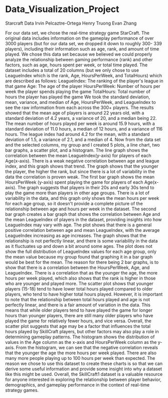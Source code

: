 # Data_Visualization_Project

Starcraft Data
Irvin Pelcaztre-Ortega
Henry Truong
Evan Zhang

For our data set, we chose the real-time strategy game StarCraft. The original data includes information on the gameplay performance of over 3000 players (but for our data set, we dropped it down to roughly 300- 339 players), including their information such as age, rank, and amount of time played. We chose this data set because we believed we could properly analyze the relationship between gaming performance (rank) and other factors, such as age, hours spent per week, or total time played. 
The dataset includes a total of 20 columns (but we only chose to use LeagueIndex which is the rank, Age, HoursPerWeek, and TotalHours) which are described as follows:
LeagueIndex: The ranking of the player's league in that game
Age: The age of the player
HoursPerWeek: Number of hours per week the player spends playing the game
TotalHours: Total number of hours the player has played the game
We took the standard deviation, mean, variance, and median of Age, HoursPerWeek, and LeagueIndex to see the raw information from each across the 300+ players. The results showed that the mean age of players is around 22 years old, with a standard deviation of 4.2 years, a variance of 20, and a median being 22.  The mean number of hours played per week is around 15.9 hours, with a standard deviation of 11.0 hours, a median of 12 hours, and a variance of 116 hours. The league index had around 4.2 for the mean, with a standard deviation of 1.5, a variance of 2.1, and a median of 4.
Now from the data set and the selected columns, my group and I created 5 plots, a line chart, two bar graphs, a scatter plot, and a histogram. 
The line graph shows the correlation between the mean LeagueIndex(y-axis) for players of each Age(x-axis). There is a weak negative correlation between age and league index, and this graph shows that trend. The graph shows that the younger the player, the higher the rank, but since there is a lot of variability in the data the correlation is proven weak. 
The first bar graph shows the mean HoursPerWeek (y-axis) spent playing the game for players of each Age(x-axis). The graph suggests that players in their 20s and early 30s tend to play the game more than players in other age groups. There is a lot of variability in the data, and this graph only shows the mean hours per week for each age group, so it doesn't provide a complete picture of the relationship between age and hours per week in the dataset. The second bar graph creates a bar graph that shows the correlation between Age and the mean LeagueIndex of players in the dataset, providing insights into how LeagueIndex may vary with age. The plot shows that there is a general positive correlation between age and mean LeagueIndex, with the average LeagueIndex increasing as age increases. The graph shows that the relationship is not perfectly linear, and there is some variability in the data as it fluctuates up and down a bit around some ages. The plot does not show the full distribution of LeagueIndex values for each age group, only the mean value because my group found that graphing it in a bar graph would be best for the mean.  The reason for there being 2 bar graphs, is to show that there is a correlation between the HoursPerWeek, Age, and LeagueIndex. There is a correlation that as the younger the age, the more hours per week played, which also shows that the rank is higher in those who are younger and played more. 
The scatter plot shows that younger players (15-18) tend to have lower total hours played compared to older players, who tend to have higher total hours played. However, it is important to note that the relationship between total hours played and age is not perfectly linear, and there is a fair amount of variation in the data. This means that while older players tend to have played the game for longer hours than younger players, there are still many older players who have played the game for relatively fewer hours, and vice versa. Overall, the scatter plot suggests that age may be a factor that influences the total hours played by SkillCraft players, but other factors may also play a role in determining gameplay patterns. 
The histogram shows the distribution of values in the Age column as the x-axis and HoursPerWeek column as the y-axis. From the histogram, we can see that the negative correlation reveals that the younger the age the more hours per week played. There are also many more people playing up to 100 hours per week than expected.
The reason we chose to use this dataset to create these charts is so that we can derive some useful information and provide some insight into why a dataset like this might be used.	Overall, the SkillCraft1 dataset is a valuable resource for anyone interested in exploring the relationship between player behavior, demographics, and gameplay performance in the context of real-time strategy games.


